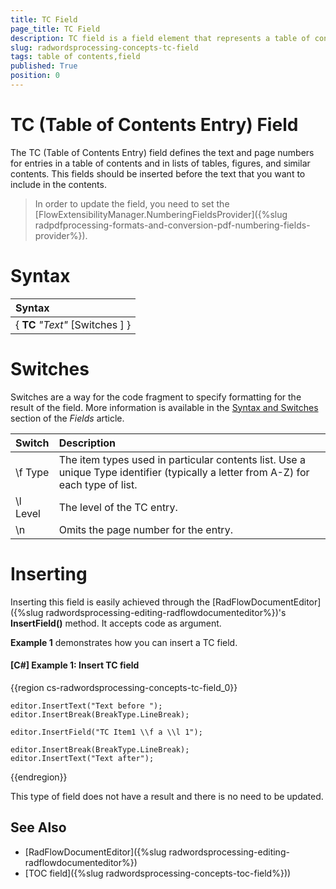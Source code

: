 ```yaml
---
title: TC Field
page_title: TC Field
description: TC field is a field element that represents a table of contents entry.
slug: radwordsprocessing-concepts-tc-field
tags: table of contents,field
published: True
position: 0
---
```


# TC (Table of Contents Entry) Field

The TC (Table of Contents Entry) field defines the text and page numbers for entries in a table of contents and in lists of tables, figures, and similar contents. This fields should be inserted before the text that you want to include in the contents. 

>In order to update the field, you need to set the [FlowExtensibilityManager.NumberingFieldsProvider]({%slug radpdfprocessing-formats-and-conversion-pdf-numbering-fields-provider%}).

# Syntax

| Syntax   |
| :---     	 |
| { **TC** *"Text"* [Switches ] }|    


# Switches 

Switches are a way for the code fragment to specify formatting for the result of the field. More information is available in the [Syntax and Switches](https://docs.telerik.com/devtools/document-processing/libraries/radwordsprocessing/concepts/fields/fields#syntax-and-switches) section of the _Fields_ article.

| Switch                 | Description                        |
| :---                   | :---                               |
| \\f Type  | The item types used in particular contents list. Use a unique Type identifier (typically a letter from A-Z) for each type of list. |
| \\l Level | The level of the TC entry.  |
| \\n | Omits the page number for the entry. |

# Inserting

Inserting this field is easily achieved through the [RadFlowDocumentEditor]({%slug radwordsprocessing-editing-radflowdocumenteditor%})'s __InsertField()__ method. It accepts code as argument.

__Example 1__ demonstrates how you can insert a TC field.
        

#### __[C#] Example 1: Insert TC field__

{{region cs-radwordsprocessing-concepts-tc-field_0}}

    editor.InsertText("Text before ");
    editor.InsertBreak(BreakType.LineBreak);

    editor.InsertField("TC Item1 \\f a \\l 1");

    editor.InsertBreak(BreakType.LineBreak);
    editor.InsertText("Text after");


{{endregion}}
 
This type of field does not have a result and there is no need to be updated. 

## See Also 

* [RadFlowDocumentEditor]({%slug radwordsprocessing-editing-radflowdocumenteditor%})
* [TOC field]({%slug radwordsprocessing-concepts-toc-field%}))